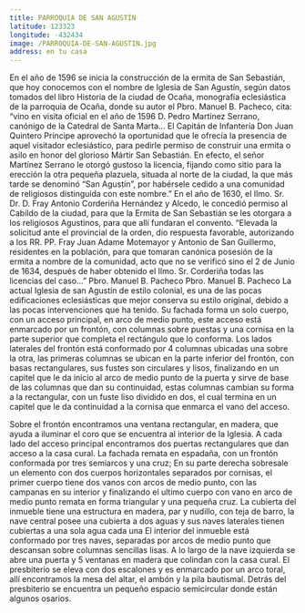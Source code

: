 ```yaml
---
title: PARROQUIA DE SAN AGUSTÍN
latitude: 123323
longitude: -432434
image: /PARROQUIA-DE-SAN-AGUSTIN.jpg
address: en tu casa
---
```


En el año de 1596 se inicia la construcción de la ermita de San Sebastián, que hoy conocemos con el nombre de Iglesia de San Agustín, según datos tomados del libro Historia de la ciudad de Ocaña, monografía eclesiástica de la parroquia de Ocaña, donde su autor el Pbro. Manuel B. Pacheco, cita:
“vino en visita oficial en el año de 1596 D. Pedro Martínez Serrano, canónigo de la Catedral de Santa Marta… El Capitán de Infantería Don Juan Quintero Príncipe aprovechó la oportunidad que le ofrecía la presencia de aquel visitador eclesiástico, para pedirle permiso de construir una ermita o asilo en honor del glorioso Mártir San Sebastián. En efecto, el señor Martínez Serrano le otorgó gustoso la licencia, fijando como sitio para la erección la otra pequeña plazuela, situada al norte de la ciudad, la que más tarde se denominó “San Agustín”, por habérsele cedido a una comunidad de religiosos distinguida con este nombre.”
En el año de 1630, el Ilmo. Sr. Dr. D. Fray Antonio Corderiña Hernández y Alcedo, le concedió permiso al Cabildo de la ciudad, para que la Ermita de San Sebastián se les otorgara a los religiosos Agustinos, para que allí fundaran el convento.
“Elevada la solicitud ante el provincial de la orden, dio respuesta favorable, autorizando a los RR. PP. Fray Juan Adame Motemayor y Antonio de San Guillermo, residentes en la población, para que tomaran canónica posesión de la ermita a nombre de la comunidad, acto que no se verificó sino el 2 de Junio de 1634, después de haber obtenido el Ilmo. Sr. Corderiña todas las licencias del caso…” Pbro. Manuel B. Pacheco Pbro. Manuel B. Pacheco La actual Iglesia de san Agustín de estilo colonial, es una de las pocas edificaciones eclesiásticas que mejor conserva su estilo original, debido a las pocas intervenciones que ha tenido.
Su fachada forma un solo cuerpo, con un acceso principal, en arco de medio punto, este acceso está enmarcado por un frontón, con columnas sobre puestas y una cornisa en la parte superior que completa el rectángulo que lo conforma. Los lados laterales del frontón está conformado por 4 columnas ubicadas una sobre la otra, las primeras columnas se ubican en la parte inferior del frontón, con basas rectangulares, sus fustes son circulares y lisos, finalizando en un capitel que le da inicio al arco de medio punto de la puerta y sirve de base de las columnas que dan su continuidad, estas columnas cambian su forma a la rectangular, con un fuste liso dividido en dos, el cual termina en un capitel que le da continuidad a la cornisa que enmarca el vano del acceso.

Sobre el frontón encontramos una ventana rectangular, en madera, que ayuda a iluminar el coro que se encuentra al interior de la Iglesia.
A cada lado del acceso principal encontramos dos puertas rectangulares que dan acceso a la casa cural.
La fachada remata en espadaña, con un frontón conformada por tres semiarcos y una cruz; En su parte derecha sobresale un elemento con dos cuerpos horizontales separados por cornisas, el primer cuerpo tiene dos vanos con arcos de medio punto, con las campanas en su interior y finalizando el ultimo cuerpo con vano en arco de medio punto remata en forma triangular y una pequeña cruz.
La cubierta del inmueble tiene una estructura en madera, par y nudillo, con teja de barro, la nave central posee una cubierta a dos aguas y sus naves laterales tienen cubiertas a una sola agua cada una
El interior del inmueble está conformado por tres naves, separadas por arcos de medio punto que descansan sobre columnas sencillas lisas. A lo largo de la nave izquierda se abre una puerta y 5 ventanas en madera que colindan con la casa cural.
El presbiterio se eleva con dos escalones y es enmarcado por un arco toral, allí encontramos la mesa del altar, el ambón y la pila bautismal. Detrás del presbiterio se encuentra un pequeño espacio semicircular donde están algunos osarios.
